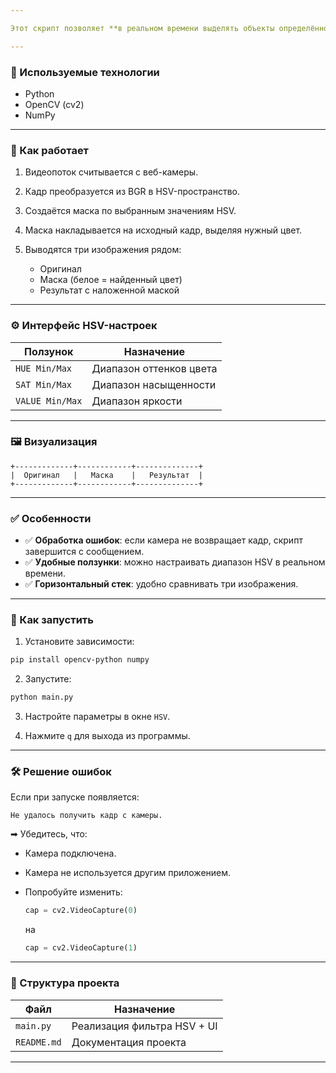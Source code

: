 ```yaml
---

Этот скрипт позволяет **в реальном времени выделять объекты определённого цвета** с помощью **HSV-фильтрации** (оттенок, насыщенность, яркость). Также добавлена **обработка ошибок** при получении кадра с камеры.

---
```


### 🧰 Используемые технологии

* Python
* OpenCV (cv2)
* NumPy

---

### 🧠 Как работает

1. Видеопоток считывается с веб-камеры.
2. Кадр преобразуется из BGR в HSV-пространство.
3. Создаётся маска по выбранным значениям HSV.
4. Маска накладывается на исходный кадр, выделяя нужный цвет.
5. Выводятся три изображения рядом:

   * Оригинал
   * Маска (белое = найденный цвет)
   * Результат с наложенной маской

---

### ⚙️ Интерфейс HSV-настроек

| Ползунок        | Назначение              |
| --------------- | ----------------------- |
| `HUE Min/Max`   | Диапазон оттенков цвета |
| `SAT Min/Max`   | Диапазон насыщенности   |
| `VALUE Min/Max` | Диапазон яркости        |

---

### 🖼️ Визуализация

```
+-------------+------------+--------------+
|  Оригинал   |   Маска    |   Результат  |
+-------------+------------+--------------+
```

---

### ✅ Особенности

* ✅ **Обработка ошибок**: если камера не возвращает кадр, скрипт завершится с сообщением.
* ✅ **Удобные ползунки**: можно настраивать диапазон HSV в реальном времени.
* ✅ **Горизонтальный стек**: удобно сравнивать три изображения.

---

### 🚀 Как запустить

1. Установите зависимости:

```bash
pip install opencv-python numpy
```

2. Запустите:

```bash
python main.py
```

3. Настройте параметры в окне `HSV`.

4. Нажмите `q` для выхода из программы.

---

### 🛠 Решение ошибок

Если при запуске появляется:

```
Не удалось получить кадр с камеры.
```

➡ Убедитесь, что:

* Камера подключена.
* Камера не используется другим приложением.
* Попробуйте изменить:

  ```python
  cap = cv2.VideoCapture(0)
  ```

  на

  ```python
  cap = cv2.VideoCapture(1)
  ```

---

### 📁 Структура проекта

| Файл        | Назначение                  |
| ----------- | --------------------------- |
| `main.py`   | Реализация фильтра HSV + UI |
| `README.md` | Документация проекта        |

---


